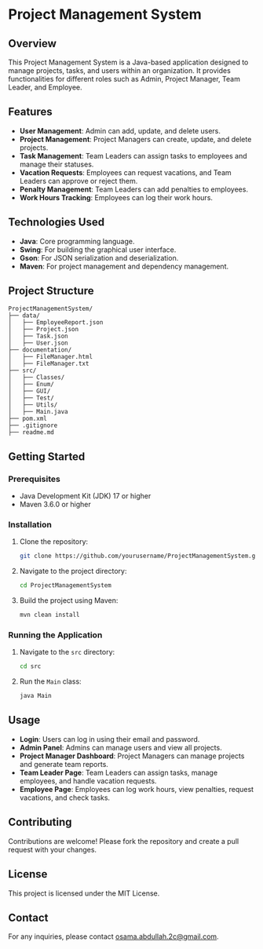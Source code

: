 # Project Management System

## Overview

This Project Management System is a Java-based application designed to manage projects, tasks, and users within an organization. It provides functionalities for different roles such as Admin, Project Manager, Team Leader, and Employee.

## Features

- **User Management**: Admin can add, update, and delete users.
- **Project Management**: Project Managers can create, update, and delete projects.
- **Task Management**: Team Leaders can assign tasks to employees and manage their statuses.
- **Vacation Requests**: Employees can request vacations, and Team Leaders can approve or reject them.
- **Penalty Management**: Team Leaders can add penalties to employees.
- **Work Hours Tracking**: Employees can log their work hours.

## Technologies Used

- **Java**: Core programming language.
- **Swing**: For building the graphical user interface.
- **Gson**: For JSON serialization and deserialization.
- **Maven**: For project management and dependency management.

## Project Structure

```
ProjectManagementSystem/
├── data/
│   ├── EmployeeReport.json
│   ├── Project.json
│   ├── Task.json
│   ├── User.json
├── documentation/
│   ├── FileManager.html
│   ├── FileManager.txt
├── src/
│   ├── Classes/
│   ├── Enum/
│   ├── GUI/
│   ├── Test/
│   ├── Utils/
│   ├── Main.java
├── pom.xml
├── .gitignore
├── readme.md
```

## Getting Started

### Prerequisites

- Java Development Kit (JDK) 17 or higher
- Maven 3.6.0 or higher

### Installation

1. Clone the repository:
    ```sh
    git clone https://github.com/yourusername/ProjectManagementSystem.git
    ```
2. Navigate to the project directory:
    ```sh
    cd ProjectManagementSystem
    ```
3. Build the project using Maven:
    ```sh
    mvn clean install
    ```

### Running the Application

1. Navigate to the `src` directory:
    ```sh
    cd src
    ```
2. Run the `Main` class:
    ```sh
    java Main
    ```

## Usage

- **Login**: Users can log in using their email and password.
- **Admin Panel**: Admins can manage users and view all projects.
- **Project Manager Dashboard**: Project Managers can manage projects and generate team reports.
- **Team Leader Page**: Team Leaders can assign tasks, manage employees, and handle vacation requests.
- **Employee Page**: Employees can log work hours, view penalties, request vacations, and check tasks.

## Contributing

Contributions are welcome! Please fork the repository and create a pull request with your changes.

## License

This project is licensed under the MIT License.

## Contact

For any inquiries, please contact osama.abdullah.2c@gmail.com.
